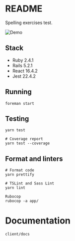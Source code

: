 # README

Spelling exercises test.

![Demo](https://github.com/daninfpj/spelling/blob/master/demo.gif)

## Stack

- Ruby 2.4.1
- Rails 5.2.1
- React 16.4.2
- Jest 22.4.2

## Running

`foreman start`

## Testing

```
yarn test

# Coverage report
yarn test --coverage
```

## Format and linters

```
# Format code
yarn prettify
```

```
# TSLint and Sass Lint
yarn lint
```

```
Rubocop
rubocop -a app/
```

# Documentation

`client/docs`
